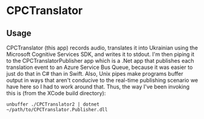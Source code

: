 #  CPCTranslator

## Usage

CPCTranslator (this app) records audio, translates it into Ukrainian using the Microsoft Cognitive Services SDK, and writes it to stdout. I'm then piping it to the CPCTranslatorPublisher app which is a .Net app that publishes each translation event to an Azure Service Bus Queue, because it was easier to just do that in C# than in Swift. Also, Unix pipes make programs buffer output in ways that aren't conducive to the real-time publishing scenario we have here so I had to work around that. Thus, the way I've been invoking this is (from the XCode build directory):

`unbuffer ./CPCTranslator2 | dotnet ~/path/to/CPCTranslator.Publisher.dll`
